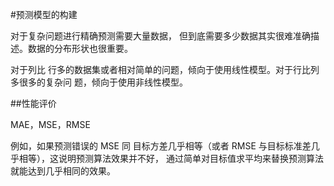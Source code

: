 #预测模型的构建

对于复杂问题进行精确预测需要大量数据，
但到底需要多少数据其实很难准确描述。数据的分布形状也很重要。

对于列比
行多的数据集或者相对简单的问题，倾向于使用线性模型。对于行比列多很多的复杂问
题，倾向于使用非线性模型。

##性能评价

MAE，MSE，RMSE

例如，如果预测错误的 MSE 同
目标方差几乎相等（或者 RMSE 与目标标准差几乎相等），这说明预测算法效果并不好，
通过简单对目标值求平均来替换预测算法就能达到几乎相同的效果。
